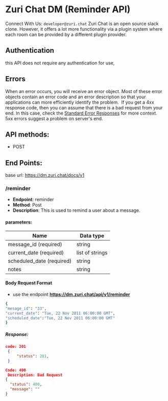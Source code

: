 # Zuri Chat DM (Reminder API)

Connect With Us: `developer@zuri.chat`
Zuri Chat is an open source slack clone. However, it offers a lot more functionality via a plugin system where each room can be provided by a different plugin provider.
​
## **Authentication**
this API does not require any authentication for use, 

## **Errors**
When an error occurs, you will receive an error object. Most of these error objects contain an error code and an error description so that your applications can more efficiently identify the problem.
​
If you get a 4xx response code, then you can assume that there is a bad request from your end. In this case, 
check the [Standard Error Responses](#standard-error-responses) for more context.
​
5xx errors suggest a problem on server's end.
​
​
​
## API methods:
- POST

## End Points:
base url: https://dm.zuri.chat/docs/v1
### /reminder
- **Endpoint**: reminder
- **Method**: Post
- **Description**: This is used to remind a user about a message.
#### parameters: 
| Name | Data type |
|--------|-------------|
| message_id (required)| string |
| current_date (required) | list of strings |
| scheduled_date (required)| string |
| notes| string |

####  Body Request Format
- use the endpoint **https://dm.zuri.chat/api/v1/reminder**

```sh
{
"mesage_id": "33",
"current_date": "Tue, 22 Nov 2011 06:00:00 GMT",
"scheduled_date":"Tue, 22 Nov 2011 06:00:00 GMT"
}
```

##### Response:

```json
code: 201
 { 
     "status": 201,
 }
```

```json
Code: 400
 Description: Bad Request
{
  "status": 400,
  "message": ""
}
```

